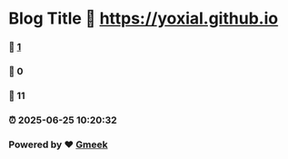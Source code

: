 # Blog Title :link: https://yoxial.github.io 
### :page_facing_up: [1](https://yoxial.github.io/tag.html) 
### :speech_balloon: 0 
### :hibiscus: 11 
### :alarm_clock: 2025-06-25 10:20:32 
### Powered by :heart: [Gmeek](https://github.com/Meekdai/Gmeek)
